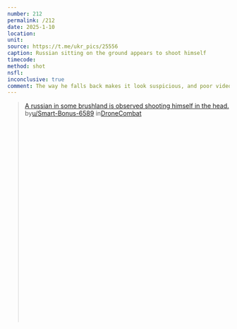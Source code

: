 ```yaml
---
number: 212
permalink: /212
date: 2025-1-10
location: 
unit: 
source: https://t.me/ukr_pics/25556
caption: Russian sitting on the ground appears to shoot himself
timecode: 
method: shot
nsfl: 
inconclusive: true
comment: The way he falls back makes it look suspicious, and poor video quality doesn't allow to tell for sure if he was faking it or not.
---
```

<blockquote class="reddit-embed-bq" style="height:500px" data-embed-height="740"><a href="https://www.reddit.com/r/DroneCombat/comments/1hxl8fo/a_russian_in_some_brushland_is_observed_shooting/">A russian in some brushland is observed shooting himself in the head. </a><br> by<a href="https://www.reddit.com/user/Smart-Bonus-6589/">u/Smart-Bonus-6589</a> in<a href="https://www.reddit.com/r/DroneCombat/">DroneCombat</a></blockquote><script async="" src="https://embed.reddit.com/widgets.js" charset="UTF-8"></script>